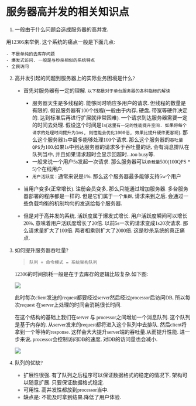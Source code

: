 # 服务器高并发的相关知识点

<font face="Microsoft Yahei">

1. 一般由于什么问题会造成服务器的高并发.

用12306来举例, 这个系统的痛点一般是下面几点:

    - 不是单纯的去库存问题
    - 爆发式访问. 一般是与秒杀相似的系统特点
    - 全民访问

2. 高并发引起的问题到服务器上的实际业务困境是什么?

    - 首先对服务器有一定的理解.  `以下都是对于单台服务器的各种指标的解读`
        - 服务器天生是多线程的. 能够同时响应多用户的请求. 但线程的数量是有限的. 假设服务器有100个线程(一般由于内存, 硬盘, 带宽等硬件决定的. 达到标准后再进行扩展就非常困难). 一个请求到达服务器需要一定的时间去处理. 假设这个时间是1s(`这里有一定的性能提升空间. 如果将每个请求的处理时间提升为1ms, 则性能会优化1000倍, 效果比提升硬件更客观`). 那么这个服务器1s中最多能够处理100个请求. 那么这个服务器的`吞吐量QPS`为100.如果1s中到达服务器的请求多于吞吐量的话, 会有消息排队在队列当中, 并且如果请求超时会显示回超时...too busy等.
        - 一般来说一个用户5s发起一次请求. 那么服务器可以`承载量`500(100QPS * 5)个在线用户. 
        - `用户活跃度` : 通常来说是1%. 那么这个服务器最多能够支持5w个用户

    - 当用户变多(正常增长). 注册会员变多, 那么只能通过增加服务器. 多台服务器部署的程序都是一样的. 但是它们属于一个`集群`, 请求来到之后, 会通过一些负载均衡的机制均匀的发送给每个服务器. 
    
    - 但是对于高并发的系统, 活跃度属于爆发式增长. 用户活跃度瞬间可以增长20%, 意味着用户活跃度增长了20倍.  以前5s一次的请求变成1s20次请求. 那么请求量扩大了100倍. 两者相乘则扩大了2000倍. 这是秒杀系统的真正痛点.

3. 如何提升服务器吞吐量?

    >`队列 + 命令模式 = 系统架构队列`

    12306的时间损耗一般是在于去库存的逻辑比较复杂.如下图:

   ![](https://img2018.cnblogs.com/blog/1216080/201904/1216080-20190424140801091-435226140.png)


    此时每次client发送的request都要经过server然后经过processor后访问DB, 所以每次request 在server上处理的时间会消耗很长时间. 

    在这个结构的基础上我们在server 与 processor之间增加一个消息队列. 这个队列是基于内存的, 从server发来的request都将进入这个队列中去排队. 然后client将拿到一个等待的response. 这样会大大提升server端的吞吐量.从而提升性能. 进一步来说, processor会控制访问DB的速度, 对DB的访问量也会减小.

    ![](https://img2018.cnblogs.com/blog/1216080/201904/1216080-20190424140249386-1999320202.png)

4. 队列的优缺?

    - 扩展性很强. 有了队列之后程序可以保证数据格式的稳定的情况下, 架构可以随意扩展. 只要保证数据格式稳定.
    - 可用性. 高并发性都放到processor当中.
    - 缺点是: 不能及时拿到结果.降低了用户体验.

